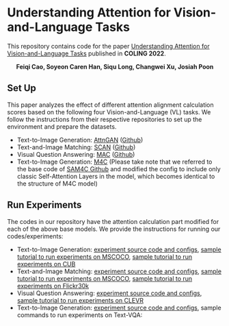 # Understanding Attention for Vision-and-Language Tasks
This repository contains code for the paper [Understanding Attention for Vision-and-Language Tasks](https://arxiv.org/abs/2208.08104) published in **COLING 2022**.

__<p align="center">Feiqi Cao, Soyeon Caren Han, Siqu Long, Changwei Xu, Josiah Poon</p>__

## Set Up
This paper analyzes the effect of different attention alignment calculation scores based on the following four Vision-and-Language (VL) tasks. We follow the instructions from their respective repositories to set up the environment and prepare the datasets.

- Text-to-Image Generation: [AttnGAN](https://openaccess.thecvf.com/content_cvpr_2018/papers/Xu_AttnGAN_Fine-Grained_Text_CVPR_2018_paper.pdf) ([Github](https://github.com/taoxugit/AttnGAN))
- Text-and-Image Matching: [SCAN](https://arxiv.org/pdf/1803.08024.pdf) ([Github](https://github.com/kuanghuei/SCAN))
- Visual Question Answering: [MAC](https://arxiv.org/pdf/1803.03067.pdf) ([Github](https://github.com/stanfordnlp/mac-network))
- Text-to-Image Generation: [M4C](https://arxiv.org/pdf/1911.06258.pdf) (Please take note that we referred to the base code of [SAM4C Github](https://github.com/yashkant/sam-textvqa) and modified the config to include only classic Self-Attention Layers in the model, which becomes identical to the structure of M4C model)

## Run Experiments
The codes in our repository have the attention calculation part modified for each of the above base models. We provide the instructions for running our codes/experiments:

- Text-to-Image Generation: [experiment source code and configs](https://github.com/adlnlp/Attention_VL/tree/main/AttnGan/source_code), [sample tutorial to run experiments on MSCOCO](https://github.com/adlnlp/Attention_VL/blob/main/AttnGan/attnGan_coco.ipynb), [sample tutorial to run experiments on CUB](https://github.com/adlnlp/Attention_VL/blob/main/AttnGan/attnGAN_birds.ipynb)
- Text-and-Image Matching: [experiment source code and configs](https://github.com/adlnlp/Attention_VL/tree/main/SCAN/source%20code), [sample tutorial to run experiments on MSCOCO](https://github.com/adlnlp/Attention_VL/blob/main/SCAN/run_MScoco.ipynb), [sample tutorial to run experiments on Flickr30k](https://github.com/adlnlp/Attention_VL/blob/main/SCAN/run_F30k.ipynb)
- Visual Question Answering: [experiment source code and configs](https://github.com/adlnlp/Attention_VL/tree/main/MAC/source_code), [sample tutorial to run experiments on CLEVR](https://github.com/adlnlp/Attention_VL/blob/main/MAC/mac.ipynb)
- Text-to-Image Generation: [experiment source code and configs](https://github.com/adlnlp/Attention_VL/tree/main/M4C), sample commands to run experiments on Text-VQA:
